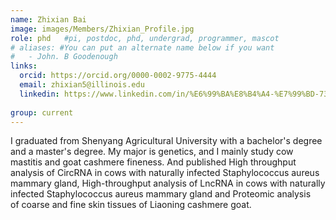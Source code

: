 ```yaml
---
name: Zhixian Bai
image: images/Members/Zhixian_Profile.jpg
role: phd	#pi, postdoc, phd, undergrad, programmer, mascot
# aliases: #You can put an alternate name below if you want
#   - John. B Goodenough
links:	
  orcid: https://orcid.org/0000-0002-9775-4444
  email: zhixian5@illinois.edu
  linkedin: https://www.linkedin.com/in/%E6%99%BA%E8%B4%A4-%E7%99%BD-735ba12b6/
  
group: current
---
```


I graduated from Shenyang Agricultural University with a bachelor's degree and a master's degree. My major is genetics, and I mainly study cow mastitis and goat cashmere fineness. And published High throughput analysis of CircRNA in cows with naturally infected Staphylococcus aureus mammary gland, High-throughput analysis of LncRNA in cows with naturally infected Staphylococcus aureus mammary gland and Proteomic analysis of coarse and fine skin tissues of Liaoning cashmere goat.
